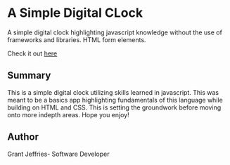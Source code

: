 # A Simple Digital CLock

A simple digital clock highlighting javascript knowledge without the use of frameworks and libraries.  HTML form elements.

Check it out [here](https://grantj24.github.io/Digital-Clock/)

## Summary

This is a simple digital clock utilizing skills learned in javascript. This was meant to be a basics app highlighting fundamentals of this language while building on HTML and CSS. This is setting the groundwork before moving onto more indepth areas. Hope you enjoy!

## Author

Grant Jeffries- Software Developer 

